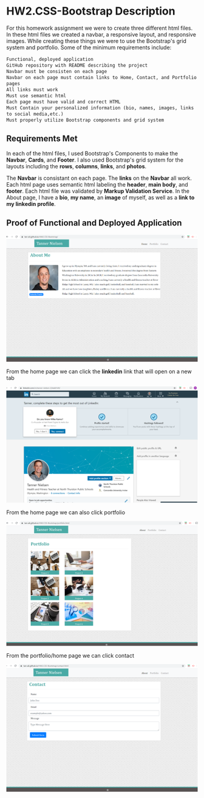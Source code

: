 # HW2.CSS-Bootstrap Description

For this homework assignment we were to create three different html files.  In these html files we created a navbar, a responsive layout, and responsive images.  While creating these things we were to use the Bootstrap's grid system and portfolio. Some of the minimum requirements include:

```
Functional, deployed application
GitHub repository with README describing the project
Navbar must be consisten on each page
Navbar on each page must contain links to Home, Contact, and Portfolio pages
All links must work
Must use semantic html
Each page must have valid and correct HTML
Must Contain your personalized information (bio, names, images, links to social media,etc.)
Must properly utilize Bootstrap components and grid system
```

## Requirements Met

In each of the html files, I used Bootstrap's Components to make the **Navbar**, **Cards**, and **Footer**.  I also used Bootstrap's grid system for the layouts including the **rows**, **columns**, **links**, and **photos**.

The **Navbar** is consistant on each page.  The **links** on the **Navbar** all work.  Each html page uses semantic html labeling the **header**, **main body**, and **footer**. Each html file was validated by **Markup Validation Service**.  In the About page, I have a **bio**, **my name**, an **image** of myself, as well as a **link to my linkedin profile**.

## Proof of Functional and Deployed Application

![home page](assets/images/home.jpeg.png)

From the home page we can click the **linkedin** link that will open on a new tab


![linkedin profile](assets/images/linkedin.jpeg.png)

From the home page we can also click portfolio

![portfolio page](assets/images/profile.jpeg.png)

From the portfolio/home page we can click contact

![contact page](assets/images/contact.jpeg.png)





